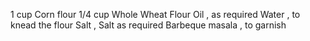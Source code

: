 1 cup Corn flour
1/4 cup Whole Wheat Flour
Oil , as required
Water , to knead the flour
Salt , Salt as required
Barbeque masala , to garnish